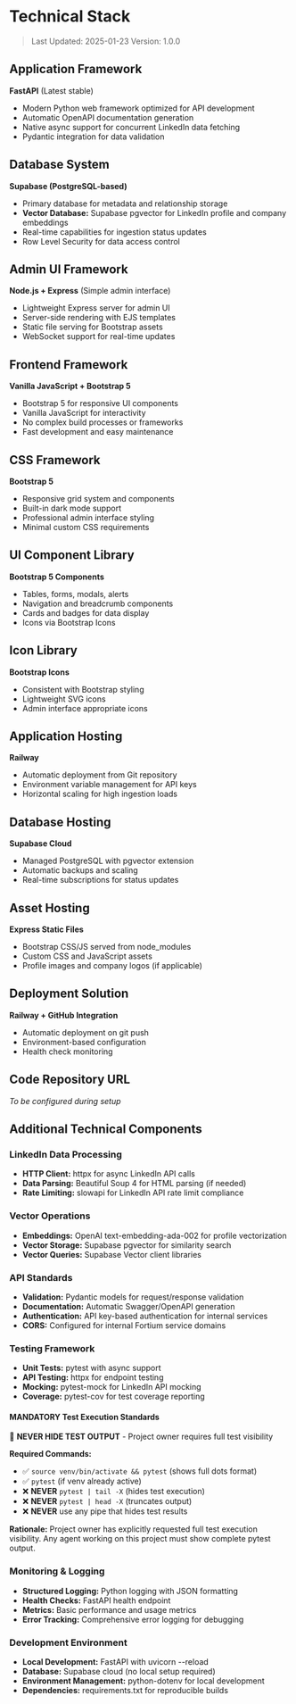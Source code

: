 # Technical Stack

> Last Updated: 2025-01-23
> Version: 1.0.0

## Application Framework

**FastAPI** (Latest stable)
- Modern Python web framework optimized for API development
- Automatic OpenAPI documentation generation
- Native async support for concurrent LinkedIn data fetching
- Pydantic integration for data validation

## Database System

**Supabase (PostgreSQL-based)**
- Primary database for metadata and relationship storage
- **Vector Database:** Supabase pgvector for LinkedIn profile and company embeddings
- Real-time capabilities for ingestion status updates
- Row Level Security for data access control

## Admin UI Framework

**Node.js + Express** (Simple admin interface)
- Lightweight Express server for admin UI
- Server-side rendering with EJS templates
- Static file serving for Bootstrap assets
- WebSocket support for real-time updates

## Frontend Framework

**Vanilla JavaScript + Bootstrap 5**
- Bootstrap 5 for responsive UI components
- Vanilla JavaScript for interactivity
- No complex build processes or frameworks
- Fast development and easy maintenance

## CSS Framework

**Bootstrap 5**
- Responsive grid system and components
- Built-in dark mode support
- Professional admin interface styling
- Minimal custom CSS requirements

## UI Component Library

**Bootstrap 5 Components**
- Tables, forms, modals, alerts
- Navigation and breadcrumb components
- Cards and badges for data display
- Icons via Bootstrap Icons

## Icon Library

**Bootstrap Icons**
- Consistent with Bootstrap styling
- Lightweight SVG icons
- Admin interface appropriate icons

## Application Hosting

**Railway**
- Automatic deployment from Git repository
- Environment variable management for API keys
- Horizontal scaling for high ingestion loads

## Database Hosting

**Supabase Cloud**
- Managed PostgreSQL with pgvector extension
- Automatic backups and scaling
- Real-time subscriptions for status updates

## Asset Hosting

**Express Static Files**
- Bootstrap CSS/JS served from node_modules
- Custom CSS and JavaScript assets
- Profile images and company logos (if applicable)

## Deployment Solution

**Railway + GitHub Integration**
- Automatic deployment on git push
- Environment-based configuration
- Health check monitoring

## Code Repository URL

*To be configured during setup*

## Additional Technical Components

### LinkedIn Data Processing
- **HTTP Client:** httpx for async LinkedIn API calls
- **Data Parsing:** Beautiful Soup 4 for HTML parsing (if needed)
- **Rate Limiting:** slowapi for LinkedIn API rate limit compliance

### Vector Operations
- **Embeddings:** OpenAI text-embedding-ada-002 for profile vectorization
- **Vector Storage:** Supabase pgvector for similarity search
- **Vector Queries:** Supabase Vector client libraries

### API Standards
- **Validation:** Pydantic models for request/response validation
- **Documentation:** Automatic Swagger/OpenAPI generation
- **Authentication:** API key-based authentication for internal services
- **CORS:** Configured for internal Fortium service domains

### Testing Framework
- **Unit Tests:** pytest with async support
- **API Testing:** httpx for endpoint testing
- **Mocking:** pytest-mock for LinkedIn API mocking
- **Coverage:** pytest-cov for test coverage reporting

#### MANDATORY Test Execution Standards
🚨 **NEVER HIDE TEST OUTPUT** - Project owner requires full test visibility

**Required Commands:**
- ✅ `source venv/bin/activate && pytest` (shows full dots format)
- ✅ `pytest` (if venv already active)
- ❌ **NEVER** `pytest | tail -X` (hides test execution)
- ❌ **NEVER** `pytest | head -X` (truncates output)
- ❌ **NEVER** use any pipe that hides test results

**Rationale:** Project owner has explicitly requested full test execution visibility.
Any agent working on this project must show complete pytest output.

### Monitoring & Logging
- **Structured Logging:** Python logging with JSON formatting
- **Health Checks:** FastAPI health endpoint
- **Metrics:** Basic performance and usage metrics
- **Error Tracking:** Comprehensive error logging for debugging

### Development Environment
- **Local Development:** FastAPI with uvicorn --reload
- **Database:** Supabase cloud (no local setup required)
- **Environment Management:** python-dotenv for local development
- **Dependencies:** requirements.txt for reproducible builds
